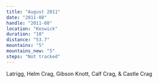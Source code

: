 ```yaml
---
title: "August 2011"
date: "2011-08"
handle: "2011-08"
location: "Keswick"
duration: "10"
distance: "53.7"
mountains: "5"
mountains_new: "5"
steps: "Not tracked"
---
```


Latrigg, Helm Crag, Gibson Knott, Calf Crag, & Castle Crag